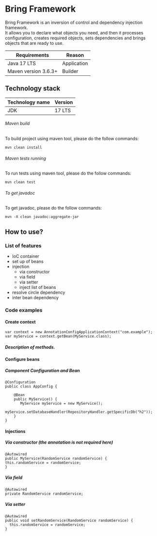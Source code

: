 # Bring Framework

Bring Framework is an inversion of control and dependency injection framework.<br>
It allows you to declare what objects you need, and then it processes configuration, creates required objects, sets dependencies and brings objects that are ready to use.


| Requirements                   	 | Reason                         	     |
|----------------------------------|--------------------------------------|
| Java 17 LTS           	          | Application                        	 |    |
| Maven version 3.6.3+ 	           | Builder 	                          |

## Technology stack
| Technology name                   	 | Version                        	 |
|-------------------------------------|----------------------------------|
| JDK        	                         | 17 LTS                           |


###### Maven build
To build project using maven tool, please do the follow commands:
```$xslt
mvn clean install
```
###### Maven tests running
To run tests using maven tool, please do the follow commands:

```$xslt
mvn clean test
```

###### To get javadoc

To get javadoc, please do the follow commands:

```$xslt
mvn -X clean javadoc:aggregate-jar
```

## How to use?

### List of features

* IoC container
* set up of beans
* injection
  * via constructor
  * via field
  * via setter
  * inject list of beans
* resolve circle dependency
* inter bean dependency

### Code examples

#### Create context

    var context = new AnnotationConfigApplicationContext("com.example");
    var myService = context.getBean(MyService.class);

##### Description of methods.

#### Configure beans

##### Component Configuration and Bean

    @Configuration
    public class AppConfig {
    
        @Bean
        public MyService() {
           MyService myService = new MyService();
           myService.setDatabaseHandler(RepositoryHandler.getSpecificDb("h2"));
        }
    }

#### Injections

##### Via constructor (the annotation is not required here)

    @Autowired
    public MyService(RandomService randomService) {
    this.randomService = randomService;
    }

##### Via field

    @Autowired
    private RandomService randomService;

##### Via setter

    @Autowired
    public void setRandomService(RandomService randomService) {
      this.randomService = randomService;
    }
